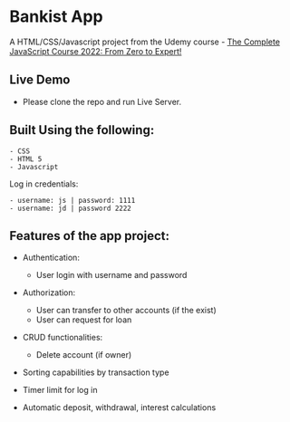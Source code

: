 # Bankist App
A HTML/CSS/Javascript project from the Udemy course - [The Complete JavaScript Course 2022: From Zero to Expert!](https://www.udemy.com/course/the-complete-javascript-course/)

## Live Demo 
- Please clone the repo and run Live Server.

## Built Using the following:
    - CSS
    - HTML 5
    - Javascript
    
Log in credentials:

    - username: js | password: 1111
    - username: jd | password 2222
    
## Features of the app project:

- Authentication:
    - User login with username and password

- Authorization:
    - User can transfer to other accounts (if the exist)
    - User can request for loan 

- CRUD functionalities:
    - Delete account (if owner)

- Sorting capabilities by transaction type

- Timer limit for log in

- Automatic deposit, withdrawal, interest calculations


